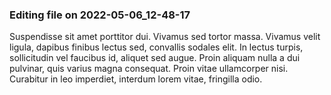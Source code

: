

### Editing file on 2022-05-06_12-48-17

Suspendisse sit amet porttitor dui. Vivamus sed tortor massa. Vivamus velit ligula, dapibus finibus lectus sed, convallis sodales elit. In lectus turpis, sollicitudin vel faucibus id, aliquet sed augue. Proin aliquam nulla a dui pulvinar, quis varius magna consequat. Proin vitae ullamcorper nisi. Curabitur in leo imperdiet, interdum lorem vitae, fringilla odio.


